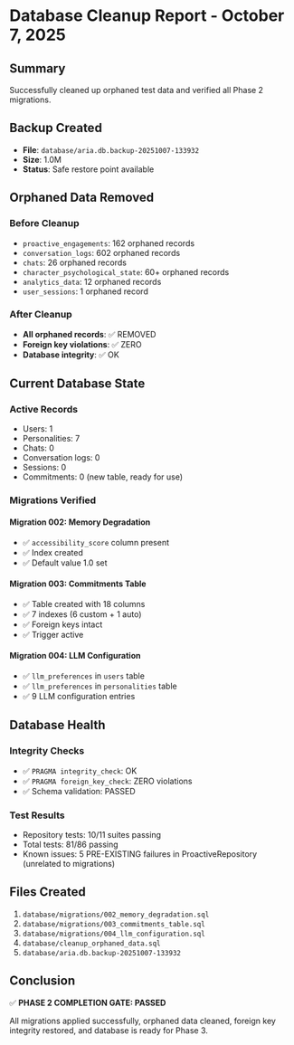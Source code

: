 # Database Cleanup Report - October 7, 2025

## Summary
Successfully cleaned up orphaned test data and verified all Phase 2 migrations.

## Backup Created
- **File**: `database/aria.db.backup-20251007-133932`
- **Size**: 1.0M
- **Status**: Safe restore point available

## Orphaned Data Removed

### Before Cleanup
- `proactive_engagements`: 162 orphaned records
- `conversation_logs`: 602 orphaned records  
- `chats`: 26 orphaned records
- `character_psychological_state`: 60+ orphaned records
- `analytics_data`: 12 orphaned records
- `user_sessions`: 1 orphaned record

### After Cleanup
- **All orphaned records**: ✅ REMOVED
- **Foreign key violations**: ✅ ZERO
- **Database integrity**: ✅ OK

## Current Database State

### Active Records
- Users: 1
- Personalities: 7
- Chats: 0
- Conversation logs: 0
- Sessions: 0
- Commitments: 0 (new table, ready for use)

### Migrations Verified

#### Migration 002: Memory Degradation
- ✅ `accessibility_score` column present
- ✅ Index created
- ✅ Default value 1.0 set

#### Migration 003: Commitments Table
- ✅ Table created with 18 columns
- ✅ 7 indexes (6 custom + 1 auto)
- ✅ Foreign keys intact
- ✅ Trigger active

#### Migration 004: LLM Configuration
- ✅ `llm_preferences` in `users` table
- ✅ `llm_preferences` in `personalities` table
- ✅ 9 LLM configuration entries

## Database Health

### Integrity Checks
- ✅ `PRAGMA integrity_check`: OK
- ✅ `PRAGMA foreign_key_check`: ZERO violations
- ✅ Schema validation: PASSED

### Test Results
- Repository tests: 10/11 suites passing
- Total tests: 81/86 passing
- Known issues: 5 PRE-EXISTING failures in ProactiveRepository (unrelated to migrations)

## Files Created
1. `database/migrations/002_memory_degradation.sql`
2. `database/migrations/003_commitments_table.sql`
3. `database/migrations/004_llm_configuration.sql`
4. `database/cleanup_orphaned_data.sql`
5. `database/aria.db.backup-20251007-133932`

## Conclusion
✅ **PHASE 2 COMPLETION GATE: PASSED**

All migrations applied successfully, orphaned data cleaned, foreign key integrity restored, and database is ready for Phase 3.



